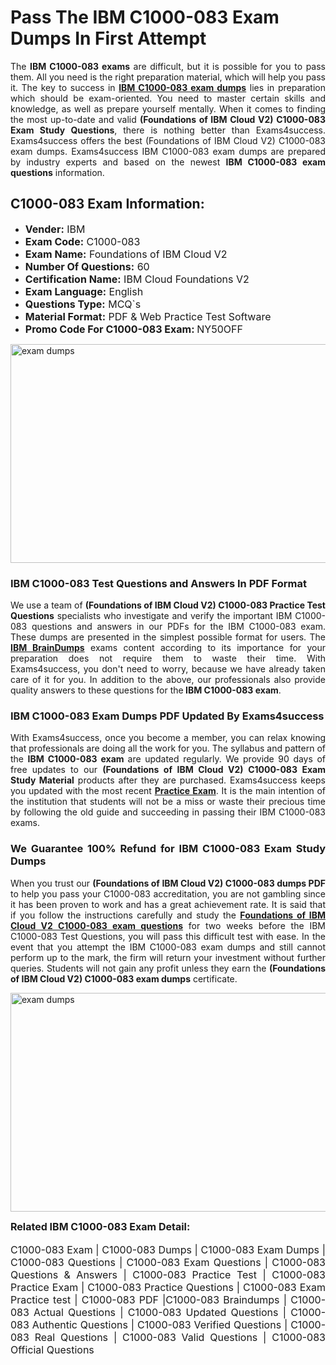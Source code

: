 <h1><strong><strong>Pass The IBM C1000-083 Exam Dumps In First Attempt</strong></strong></h1> <p style="text-align:justify">The <strong>IBM C1000-083 exams</strong> are difficult, but it is possible for you to pass them. All you need is the right preparation material, which will help you pass it. The key to success in <a href="https://www.exams4success.com/ibm/c1000-083-pdf-exam-dumps"><strong>IBM C1000-083 exam dumps</strong></a> lies in preparation which should be exam-oriented. You need to master certain skills and knowledge, as well as prepare yourself mentally. When it comes to finding the most up-to-date and valid <strong>(Foundations of IBM Cloud V2) C1000-083 Exam Study Questions</strong>, there is nothing better than Exams4success. Exams4success offers the best (Foundations of IBM Cloud V2) C1000-083 exam dumps. Exams4success IBM C1000-083 exam dumps are prepared by industry experts and based on the newest <strong>IBM C1000-083 exam questions</strong> information.</p> <h2><strong><strong>C1000-083 Exam Information:</strong></strong></h2> <ul> <li><span style="font-size:16px"><strong>Vender:</strong> IBM</span></li> <li><span style="font-size:16px"><strong>Exam Code:</strong> C1000-083</span></li> <li><span style="font-size:16px"><strong>Exam Name:</strong> Foundations of IBM Cloud V2</span></li> <li><span style="font-size:16px"><strong>Number Of Questions:</strong> 60</span></li> <li><span style="font-size:16px"><strong>Certification Name:</strong> IBM Cloud Foundations V2</span></li> <li><span style="font-size:16px"><strong>Exam Language:</strong> English</span></li> <li><span style="font-size:16px"><strong>Questions Type:</strong> MCQ`s</span></li> <li><span style="font-size:16px"><strong>Material Format:</strong> PDF & Web Practice Test Software</span></li> <li><span style="font-size:16px"><strong>Promo Code For C1000-083 Exam: </strong>NY50OFF</span></li> </ul> <p><a href="https://www.exams4success.com/ibm/c1000-083-pdf-exam-dumps" rel="no-follow"><img alt="exam dumps" src="https://www.certcollections.com/uploads/content/infrist1.png" style="height:350px; width:750px" /></a></p> <h3><strong>IBM C1000-083 Test Questions and Answers In PDF Format</strong></h3> <p style="text-align:justify">We use a team of <strong>(Foundations of IBM Cloud V2) C1000-083 Practice Test Questions</strong> specialists who investigate and verify the important IBM C1000-083 questions and answers in our PDFs for the IBM C1000-083 exam. These dumps are presented in the simplest possible format for users. The <a href="https://www.exams4success.com/ibm-exam-dumps"><strong>IBM BrainDumps</strong></a> exams content according to its importance for your preparation does not require them to waste their time. With Exams4success, you don't need to worry, because we have already taken care of it for you. In addition to the above, our professionals also provide quality answers to these questions for the<strong> IBM C1000-083 exam</strong>.</p> <h3><strong> IBM C1000-083 Exam Dumps PDF Updated By Exams4success</strong></h3> <p style="text-align:justify">With Exams4success, once you become a member, you can relax knowing that professionals are doing all the work for you. The syllabus and pattern of the <strong>IBM C1000-083 exam </strong>are updated regularly. We provide 90 days of free updates to our <strong>(Foundations of IBM Cloud V2) C1000-083 Exam Study Material</strong> products after they are purchased. Exams4success keeps you updated with the most recent <a href="https://www.exams4success.com/"><strong>Practice Exam</strong></a>. It is the main intention of the institution that students will not be a miss or waste their precious time by following the old guide and succeeding in passing their IBM C1000-083 exams.</p> <h3 style="text-align:justify"><strong>We Guarantee 100% Refund for IBM C1000-083 Exam Study Dumps</strong></h3> <p style="text-align:justify">When you trust our <strong>(Foundations of IBM Cloud V2) C1000-083 dumps PDF</strong> to help you pass your C1000-083 accreditation, you are not gambling since it has been proven to work and has a great achievement rate. It is said that if you follow the instructions carefully and study the <a href="https://www.exams4success.com/ibm/c1000-083-pdf-exam-dumps"><strong>Foundations of IBM Cloud V2 C1000-083 exam questions</strong></a> for two weeks before the IBM C1000-083 Test Questions, you will pass this difficult test with ease. In the event that you attempt the IBM C1000-083 exam dumps and still cannot perform up to the mark, the firm will return your investment without further queries. Students will not gain any profit unless they earn the <strong>(Foundations of IBM Cloud V2) C1000-083 exam dumps</strong> certificate.</p> <p style="text-align:justify"><a href="https://www.exams4success.com/ibm/c1000-083-pdf-exam-dumps" rel="no-follow"><img alt="exam dumps" src="https://www.certcollections.com/uploads/content/free_demo1.png" style="height:350px; width:750px" /></a></p> <p style="text-align:justify"><span style="font-size:16px"><strong>Related IBM C1000-083 Exam Detail:</strong></span><br /> <br /> <span style="font-size:16px">C1000-083 Exam | C1000-083 Dumps | C1000-083 Exam Dumps | C1000-083 Questions | C1000-083 Exam Questions | C1000-083 Questions & Answers | C1000-083 Practice Test | C1000-083 Practice Exam | C1000-083 Practice Questions | C1000-083 Exam Practice test | C1000-083 PDF |C1000-083 Braindumps | C1000-083 Actual Questions | C1000-083 Updated Questions | C1000-083 Authentic Questions | C1000-083 Verified Questions | C1000-083 Real Questions | C1000-083 Valid Questions | C1000-083 Official Questions</span></p>
